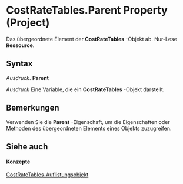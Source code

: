 
# CostRateTables.Parent Property (Project)

Das übergeordnete Element der  **CostRateTables** -Objekt ab. Nur-Lese **Ressource**.


## Syntax

 _Ausdruck_. **Parent**

 _Ausdruck_ Eine Variable, die ein **CostRateTables** -Objekt darstellt.


## Bemerkungen

Verwenden Sie die  **Parent** -Eigenschaft, um die Eigenschaften oder Methoden des übergeordneten Elements eines Objekts zuzugreifen.


## Siehe auch


#### Konzepte


[CostRateTables-Auflistungsobjekt](f08a0a0c-d7ef-f315-5435-804897d5158a.md)